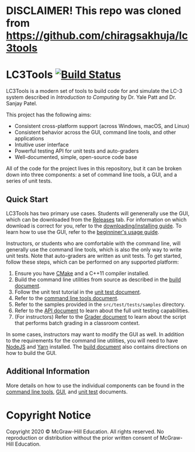 # DISCLAIMER! This repo was cloned from https://github.com/chiragsakhuja/lc3tools

# LC3Tools [![Build Status](https://travis-ci.org/chiragsakhuja/lc3tools.svg?branch=master)](https://travis-ci.org/chiragsakhuja/lc3tools)
LC3Tools is a modern set of tools to build code for and simulate the LC-3
system described in *Introduction to Computing* by Dr. Yale Patt and Dr. Sanjay
Patel.

This project has the following aims:

* Consistent cross-platform support (across Windows, macOS, and Linux)
* Consistent behavior across the GUI, command line tools, and other applications
* Intuitive user interface
* Powerful testing API for unit tests and auto-graders
* Well-documented, simple, open-source code base

All of the code for the project lives in this repository, but it can be broken
down into three components: a set of command line tools, a GUI, and a series of
unit tests.

## Quick Start
LC3Tools has two primary use cases.  Students will genenerally use the GUI,
which can be downloaded from the
[Releases](https://github.com/chiragsakhuja/lc3tools/releases) tab.  For
information on which download is correct for you, refer to the
[downloading/installing guide](DownloadingAndInstalling.pdf).  To learn how to
use the GUI, refer to the [beginniner's usage guide](GuideToUsingLC3Tools.pdf).

Instructors, or students who are comfortable with the command line, will
generally use the command line tools, which is also the only way to write unit
tests.  Note that auto-graders are written as unit tests.  To get started,
follow these steps, which can be performed on any supported platform:
1. Ensure you have [CMake](https://cmake.org) and a C++11 compiler installed.
2. Build the command line utilities from source as described in the 
   [build document](BUILD.md#command-line-tools-and-unit-tests).
3. Follow the unit test tutorial in the [unit test document](TEST.md).
4. Refer to the [command line tools document](CLI.md).
5. Refer to the samples provided in the `src/test/tests/samples` directory.
6. Refer to the [API document](API.md) to learn about the full unit testing
   capabilities.
7. (For instructors) Refer to the [Grader document](GRADER.md) to learn about
   the script that performs batch grading in a classroom context.

In some cases, instructors may want to modify the GUI as well.  In addition to
the requirements for the command line utilities, you will need to have
[NodeJS](https://nodejs.org/en/) and [Yarn](https://yarnpkg.com/en/) installed.
The [build document](BUILD.md#gui) also contains directions on how to build the
GUI.

## Additional Information
More details on how to use the individual components can be found in the
[command line tools](CLI.md), [GUI](GUI.md), and [unit test](TEST.md)
documents.

# Copyright Notice
Copyright 2020 &copy; McGraw-Hill Education. All rights reserved. No
reproduction or distribution without the prior written consent of McGraw-Hill
Education.
